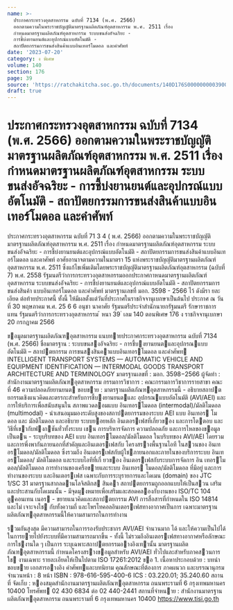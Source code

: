 ```yaml
---
name: >-
  ประกาศกระทรวงอุตสาหกรรม ฉบับที่ 7134 (พ.ศ. 2566)
  ออกตามความในพระราชบัญญัติมาตรฐานผลิตภัณฑ์อุตสาหกรรม พ.ศ. 2511 เรื่อง
  กำหนดมาตรฐานผลิตภัณฑ์อุตสาหกรรม ระบบขนส่งอัจฉริยะ -
  การชี้บ่งยานยนต์และอุปกรณ์แบบอัตโนมัติ -
  สถาปัตยกรรมการขนส่งสินค้าแบบอินเทอร์โมดอล และคำศัพท์
date: '2023-07-20'
category: ง พิเศษ
volume: 140
section: 176
page: 39
source: 'https://ratchakitcha.soc.go.th/documents/140D176S0000000003900.pdf'
draft: true
---
```


# ประกาศกระทรวงอุตสาหกรรม ฉบับที่ 7134 (พ.ศ. 2566) ออกตามความในพระราชบัญญัติมาตรฐานผลิตภัณฑ์อุตสาหกรรม พ.ศ. 2511 เรื่อง กำหนดมาตรฐานผลิตภัณฑ์อุตสาหกรรม ระบบขนส่งอัจฉริยะ - การชี้บ่งยานยนต์และอุปกรณ์แบบอัตโนมัติ - สถาปัตยกรรมการขนส่งสินค้าแบบอินเทอร์โมดอล และคำศัพท์

ประกาศกระทรวงอุตสาหกรรม ฉบับที่ 71 3 4 ( พ.ศ. 2566) ออกตามความในพระราชบัญญัติมาตรฐานผลิตภัณฑ์อุตสาหกรรม พ.ศ. 2511 เรื่อง กำหนดมาตรฐานผลิตภัณฑ์อุตสาหกรรม ระบบขนส่งอัจฉริยะ - การชี้บ่งยานยนต์และอุปกรณ์แบบอัตโนมัติ - สถาปัตยกรรมการขนส่งสินค้าแบบอินเทอร์โมดอล และคาศัพท์ อาศัยอานาจตามความในมาตรา 15 แห่งพระราชบัญญัติมาตรฐานผลิตภัณฑ์อุตสาหกรรม พ.ศ. 2511 ซึ่งแก้ไขเพิ่มเติมโดยพระราชบัญญัติมาตรฐานผลิตภัณฑ์อุตสาหกรรม (ฉบับที่ 7) พ.ศ. 2558 รัฐมนตรีว่าการกระทรวงอุตสาหกรรมออกประกาศกาหนดมาตรฐานผลิตภัณฑ์อุตสาหกรรม ระบบขนส่งอัจฉริยะ - การชี้บ่งยานยนต์และอุปกรณ์แบบอัตโนมัติ - สถาปัตยกรรมการขนส่งสินค้า แบบอินเทอร์โมดอล และคำศัพท์ มาตรฐานเลขที่ มอก. 3598 - 2566 ไว้ ดังมีรา ยละเอียด ต่อท้ายประกาศนี้ ทั้งนี้ ให้มีผลตั้งแต่วันที่ประกาศในราชกิจจานุเบกษาเป็นต้นไป ประกาศ ณ วันที่ 30 พฤษภาคม พ.ศ. 25 6 6 อนุชา นาคาศัย รัฐมนตรีประจำสำนักนายกรัฐมนตรี รักษาราชการแทน รัฐมนตรีว่าการกระทรวงอุตสาหกรรม ้ หนา 39 ่ เลม 140 ตอนพิเศษ 176 ง ราชกิจจานุเบกษา 20 กรกฎาคม 2566

ขอมูลมาตรฐานผลิตภัณฑอุตสาหกรรม แนบทายประกาศกระทรวงอุตสาหกรรม ฉบับที่ 7134 (พ.ศ. 2566) ชื่อมาตรฐาน : ระบบขนสงอัจฉริยะ - การชี้บงยานยนตและอุปกรณแบบอัตโนมัติ – สถาปตยกรรม การขนสงสินคาแบบอินเทอรโมดอล และคําศัพท INTELLIGENT TRANSPORT SYSTEMS — AUTOMATIC VEHICLE AND EQUIPMENT IDENTIFICATION — INTERMODAL GOODS TRANSPORT ARCHITECTURE AND TERMINOLOGY มาตรฐานเลขที่ : มอก. 3598−2566 ผู้จัดทํา : สํานักงานมาตรฐานผลิตภัณฑอุตสาหกรรม กรรมการวิชาการ : คณะกรรมการวิชาการรายสาขา คณะที่ 46 ความปลอดภัยยานยนต ขอบขาย : มาตรฐานผลิตภัณฑอุตสาหกรรมนี้ - อธิบายสถาปตยกรรมเชิงแนวคิดและตรรกะสําหรับการชี้บงยานยนตและ อุปกรณแบบอัตโนมัติ (AVI/AEI) และการให้บริการเพื่อสนับสนุนใน สภาพแวดลอมแบบ อินเทอรโมดอล (intermodal)/มัลติโมดอล (multimodal) - นําเสนอมุมมองระดับสูงของสถาปตยกรรมของระบบ AEI แบบ อินเทอร โมดอล และ มัลติโมดอล และอธิบาย ระบบยอยหลัก อินเตอรเฟสที่เกี่ยวของ และการโตตอบ และวิธีที่เขากับฟงกชันทั่วทั้งระบบ เชน การบริหารจัดการ ความปลอดภัย และการไหลของขอมูล เป็นตน - ระบุบริบทของ AEI แบบ อินเทอรโมดอล/มัลติโมดอล ในบริบทของ AVI/AEI โดยรวม และการพึ่งพากันภายนอกที่สําคัญและอินเตอรเฟสกับ โครงสรางพื้นฐานไอที ในสวนของ อินเทอรโมดอล/มัลติโมดอล ซึ่งรวมถึง อินเตอรเฟสกับผู้ใชภายนอกและภายในของบริการระบบ อินเทอรโมดอล/ มัลติโมดอล และระบบไอทีที่เกี่ ยวของ อินเตอรเฟสกับระบบการจัดการ อิน เทอรโมดอล/มัลติโมดอล การทํางานของเครือขายและระบบ อินเทอร โมดอล/มัลติโมดอล ที่มีอยู่ และการทํางานของระบบ และอินเตอรเฟส เฉพาะกับการระบุรายการและโดเมน (domain) ของ JTC 1/SC 31 มาตรฐานสากลดานโลจิสติกส สินคา สถาปตยกรรมถูกออกแบบให้เป็นสวน เสริมและประสานกับโดเมนนั้น - มีจุดมุงหมายเพื่อเสริมและสอดคลองกับงานของ ISO/TC 104 ตูคอนเทน เนอร - ขยายแนวคิดและสถาปตยกรรม AVI การสื่อสารที่กําหนดใน ISO 14814 และไม่ เจาะจงใช กับทั้งความถี่ และโพรโทคอลอินเตอรเฟสทางอากาศเป็นการ เฉพาะมาตรฐานผลิตภัณฑอุตสาหกรรมนี้ให้ความสามารถในการทํางาน

รวมกันสูงสุด มีความสามารถในการรองรับประชากร AVI/AEI จํานวนมาก ได้ และให้ความเป็นไปได้ในการยายไปยังระบบที่มีความสามารถมากขึ้น - ทั้งนี้ ไม่รวมถึงอินเตอรเฟสทางอากาศหรือลักษณะการใชงานใด ๆ เป็นการ ระบุเฉพาะสถาปตยกรรมอางอิงเทานั้น มาตรฐานผลิตภัณฑอุตสาหกรรมนี้ กําหนดโครงสรางขอมูลสําหรับ AVI/AEI ทั่วไปและสําหรับภาคสวนการใช งานเฉพาะ รายละเอียดให้เป็นไปตาม ISO 17261:2012 ขอ 1. เนื้อหาประกอบด้วย : บทนํา ขอบขาย เอกสารอางอิง คําศัพทและบทนิยาม คุณลักษณะที่ต้องการ ภาคผนวก และบรรณานุกรม จํานวนหน้า : 8 หน้า ISBN : 978-616-595-400-6 ICS : 03.220.01; 35.240.60 สถานที่ จัดเก็บ : หองสมุดสํานักงานมาตรฐานผลิตภัณฑอุตสาหกรรม ถนนพระรามที่ 6 กรุงเทพมหานคร 10400 โทรศัพท 02 430 6834 ต่อ 02 440-2441 สถานที่จําหนาย : สํานักงานมาตรฐานผลิตภัณฑอุตสาหกรรม ถนนพระรามที่ 6 กรุงเทพมหานคร 10400 https://www.tisi.go.th
